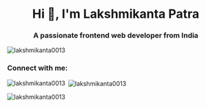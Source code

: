<h1 align="center">Hi 👋, I'm Lakshmikanta Patra</h1>
<h3 align="center">A passionate frontend web developer from India</h3>

<p align="left"> <img src="https://komarev.com/ghpvc/?username=lakshmikanta0013&label=Profile%20views&color=0e75b6&style=flat" alt="lakshmikanta0013" /> </p>

<h3 align="left">Connect with me:</h3>
<p align="left">
</p>

<p><img align="left" src="https://github-readme-stats.vercel.app/api/top-langs?username=lakshmikanta0013&show_icons=true&locale=en&layout=compact" alt="lakshmikanta0013" /></p>

<p>&nbsp;<img align="center" src="https://github-readme-stats.vercel.app/api?username=lakshmikanta0013&show_icons=true&locale=en" alt="lakshmikanta0013" /></p>

<p><img align="center" src="https://github-readme-streak-stats.herokuapp.com/?user=lakshmikanta0013&" alt="lakshmikanta0013" /></p>

